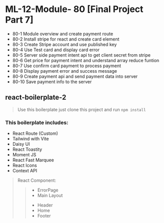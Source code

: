 # ML-12-Module- 80 [Final Project Part 7]

* 80-1 Module overview and create payment route
* 80-2 Install stripe for react and create card element
* 80-3 Create Stripe account and use published key
* 80-4 Use Test card and display card error
* 80-5 Server side payment intent api to get client secret from stripe
* 80-6 Get price for payment intent and understand array reduce funtion
* 80-7 Use confirm card payment to process payment
* 80-8 Display payment error and success message
* 80-9 Create payment api and send payment data into server
* 80-10 Save payment info to the server


## react-boilerplate-2

> Use this boilerplate just clone this project and run `npm install`

### This boilerplate includes:

* React Route (Custom)
* Tailwind with Vite
* Daisy UI
* React Toastity
* Moment JS
* React Fast Marquee
* React Icons
* Context API

> React Component:
>> - ErrorPage
>> - Main Layout
>> + Header
>> + Home
>> + Footer
